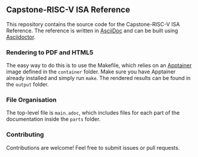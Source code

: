 ## Capstone-RISC-V ISA Reference

This repository contains the source code for the Capstone-RISC-V ISA Reference.
The reference is written in [AsciiDoc](https://asciidoc.org/) and can be built
using [Asciidoctor](https://asciidoctor.org/).

### Rendering to PDF and HTML5

The easy way to do this is to use the Makefile, which relies on an
[Apptainer](https://apptainer.org/) image defined in the `container` folder.
Make sure you have Apptainer already installed and simply run `make`.
The rendered results can be found in the `output` folder.

### File Organisation

The top-level file is `main.adoc`, which includes files for each part
of the documentation inside the `parts` folder.

### Contributing

Contributions are welcome! Feel free to submit issues or pull requests.
